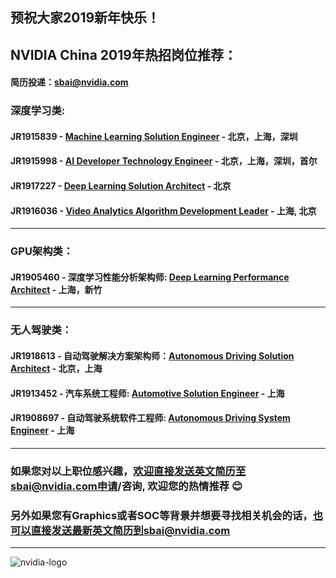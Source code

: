 ## 预祝大家2019新年快乐！

## NVIDIA China 2019年热招岗位推荐：
#### 简历投递：sbai@nvidia.com

### 深度学习类:
#### JR1915839 - [Machine Learning Solution Engineer](/Machine-Learning-Solution-Engineer.md) - 北京，上海，深圳 
#### JR1915998 - [AI Developer Technology Engineer](/AI_Developer_Technology_Engineer.md) - 北京，上海，深圳，首尔
#### JR1917227 - [Deep Learning Solution Architect](/HPC-Solution-Architect.md) - 北京
#### JR1916036 - [Video Analytics Algorithm Development Leader](/Video_Analytics_Algorithm_Development_Leader.md) - 上海, 北京

----
### GPU架构类：
#### JR1905460 - 深度学习性能分析架构师: [Deep Learning Performance Architect](/Deep_Learning_Performance_Architect.md) - 上海，新竹

----
### 无人驾驶类：
#### JR1918613 - 自动驾驶解决方案架构师：[Autonomous Driving Solution Architect](/Autonomous-Driving-Solution-Architect.md) - 北京，上海
#### JR1913452 - 汽车系统工程师: [Automotive Solution Engineer](/Automotive_Solution_Engineer.md) - 上海
#### JR1908697 - 自动驾驶系统软件工程师: [Autonomous Driving System Engineer](/Autonomous-Driving-System-Engineer.md) - 上海

----
### 如果您对以上职位感兴趣，欢迎直接发送英文简历至sbai@nvidia.com申请/咨询, 欢迎您的热情推荐 :blush:

### 另外如果您有Graphics或者SOC等背景并想要寻找相关机会的话，也可以直接发送最新英文简历到sbai@nvidia.com
----
![nvidia-logo](https://blogs.nvidia.com/wp-content/uploads/2018/04/23-deepcore-orbit-star.jpg)
